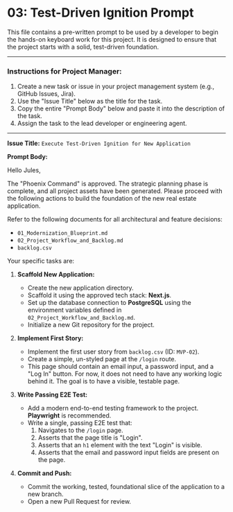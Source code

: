 # 03: Test-Driven Ignition Prompt

This file contains a pre-written prompt to be used by a developer to begin the hands-on keyboard work for this project. It is designed to ensure that the project starts with a solid, test-driven foundation.

---

### **Instructions for Project Manager:**

1.  Create a new task or issue in your project management system (e.g., GitHub Issues, Jira).
2.  Use the "Issue Title" below as the title for the task.
3.  Copy the entire "Prompt Body" below and paste it into the description of the task.
4.  Assign the task to the lead developer or engineering agent.

---

**Issue Title:** `Execute Test-Driven Ignition for New Application`

**Prompt Body:**

Hello Jules,

The "Phoenix Command" is approved. The strategic planning phase is complete, and all project assets have been generated. Please proceed with the following actions to build the foundation of the new real estate application.

Refer to the following documents for all architectural and feature decisions:
*   `01_Modernization_Blueprint.md`
*   `02_Project_Workflow_and_Backlog.md`
*   `backlog.csv`

Your specific tasks are:

1.  **Scaffold New Application:**
    *   Create the new application directory.
    *   Scaffold it using the approved tech stack: **Next.js**.
    *   Set up the database connection to **PostgreSQL** using the environment variables defined in `02_Project_Workflow_and_Backlog.md`.
    *   Initialize a new Git repository for the project.

2.  **Implement First Story:**
    *   Implement the first user story from `backlog.csv` (ID: `MVP-02`).
    *   Create a simple, un-styled page at the `/login` route.
    *   This page should contain an email input, a password input, and a "Log In" button. For now, it does not need to have any working logic behind it. The goal is to have a visible, testable page.

3.  **Write Passing E2E Test:**
    *   Add a modern end-to-end testing framework to the project. **Playwright** is recommended.
    *   Write a single, passing E2E test that:
        1.  Navigates to the `/login` page.
        2.  Asserts that the page title is "Login".
        3.  Asserts that an `h1` element with the text "Login" is visible.
        4.  Asserts that the email and password input fields are present on the page.

4.  **Commit and Push:**
    *   Commit the working, tested, foundational slice of the application to a new branch.
    *   Open a new Pull Request for review.
